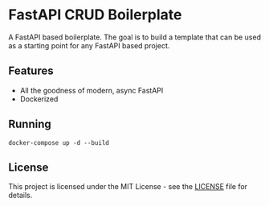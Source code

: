 # FastAPI CRUD Boilerplate

A FastAPI based boilerplate. The goal is to build a template that can be used as a starting point for any FastAPI based project.

## Features

- All the goodness of modern, async FastAPI
- Dockerized

## Running

```
docker-compose up -d --build
```

## License

This project is licensed under the MIT License - see the [LICENSE](LICENSE) file for details.
